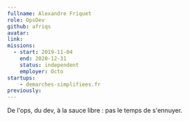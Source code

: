 ```yaml
---
fullname: Alexandre Friquet
role: OpsDev
github: afriqs
avatar:
link:
missions:
  - start: 2019-11-04
    end: 2020-12-31
    status: independent
    employer: Octo
startups:
    - demarches-simplifiees.fr
previously:
---
```


De l'ops, du dev, à la sauce libre : pas le temps de s'ennuyer.
